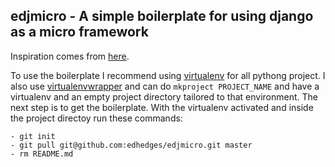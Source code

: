 ## edjmicro - A simple boilerplate for using django as a micro framework ##

Inspiration comes from [here](http://softwaremaniacs.org/blog/2011/01/07/django-micro-framework/en/).

To use the boilerplate I recommend using [virtualenv](http://www.virtualenv.org/en/latest/index.html) for all pythong project. I also use [virtualenvwrapper](http://www.doughellmann.com/projects/virtualenvwrapper/) and can do `mkproject PROJECT_NAME` and have a virtualenv and an empty project directory tailored to that environment. The next step is to get the boilerplate. With the virtualenv activated and inside the project directoy run these commands:

	- git init
	- git pull git@github.com:edhedges/edjmicro.git master
	- rm README.md